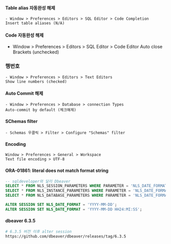 #### Table alias 자동완성 해제

```
- Window > Preferences > Editors > SQL Editor > Code Completion
Insert table aliases (N/A)

```

#### Code 자동완성 해제

- Window > Preferences > Editors > SQL Editor > Code Editor
  Auto close
  Brackets (unchecked)

### 행번호

```
- Window > Preferences > Editors > Text Editors
Show line numbers (checked)

```

#### Auto Commit 해제

```
- Window > Preferences > Database > connection Types
Auto-commit by default (체크해제)
```

#### SChemas filter

```
- Schemas 우클릭 > Filter > Configure "Schemas" filter
```

#### Encoding

```
Window > Preferences > General > Workspace
Text file encoding > UTF-8
```

#### ORA-01861: literal does not match format string

```sql
-- sqldeveloper와 달리 Dbeaver
SELECT * FROM NLS_SESSION_PARAMETERS WHERE PARAMETER = 'NLS_DATE_FORMAT';
SELECT * FROM NLS_INSTANCE_PARAMETERS WHERE PARAMETER = 'NLS_DATE_FORMAT';
SELECT * FROM NLS_DATABASE_PARAMETERS WHERE PARAMETER = 'NLS_DATE_FORMAT';

ALTER SESSION SET NLS_DATE_FORMAT = 'YYYY-MM-DD';
ALTER SESSION SET NLS_DATE_FORMAT = 'YYYY-MM-DD HH24:MI:SS';

```

#### dbeaver 6.3.5

```bash
# 6.3.5 버전 이후 alter session
https://github.com/dbeaver/dbeaver/releases/tag/6.3.5
```
